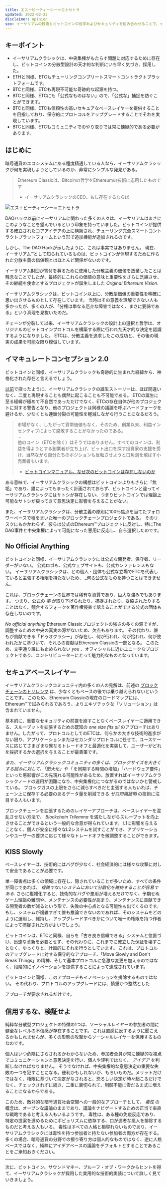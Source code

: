 ```yaml
---
title: エス＋ビーティーシー＝エトセトラ
updated: 2022-02-22
disclaimer: opinion
seo: イーサリアムの技術とビットコインの哲学およびセキュリティを組み合わせることで、イーサリアムクラシックは、真に分散化されたスマートコントラクトプラットフォームを提供できる唯一の存在となっています。
---
```


## キーポイント

- イーサリアムクラシックは、中央集権がもたらす問題に対応するために存在し、ビットコインの分散型設計の天才的な判断にいち早く気づき、採用した。
- ETHと同様、ETCもチューリングコンプリートスマートコントラクトプラットフォームです。
- BTCと同様、ETCも再現不可能な奇跡的な起源を持つ。
- BTCと同様、ETCにも「公式なものはない」ので、「公式な」捕捉を防ぐことができます。
- BTCと同様、ETCも信頼性の高いセキュアなベースレイヤーを提供することを目指しており、保守的にプロトコルをアップグレードすることでそれを実現しています。
- BTCと同様、ETCもコミュニティでのやり取りでは常に懐疑的である必要があります。

## はじめに

暗号通貨のエコシステムにある程度精通している人なら、イーサリアムクラシックが何を実現しようとしているのか、非常にシンプルな発見がある。

> Ethereum Classicは、Bitcoinの哲学をEthereumの技術に応用したものです
> 
> - イーサリアムクラシックのCEO、もし存在するならば

![エス＋ビーティーシー＝エトセトラ](./ethbtcetc.png)

DAOハック以前にイーサリアムに関わった多くの人々は、イーサリアムはまさにこのようなことを望んでいるという印象を持っていました。ビットコインが提供する確立されたコアアイデアの上に構築され、チューリング完全スマートコントラクトプラットフォームという形で追加機能が追加されるのです。

しかし、The DAO Hackが示したように、これは事実ではありません。 現在、イーサリアム™として知られているものは、ビットコインが体現するために作られた分散主義の価値観とはほとんど関係がないのです。

イーサリアム財団が寄付を募るために使用した分散主義の価値を放棄したことは残念なことでしたが、最終的にこれらの価値の意味と重要性をさらに洗練させ、その継続を使命とするプロジェクトが誕生しました _Original Ethereum Vision_.

イーサリアムクラシックは、ビットコイン以上に、分散型価値の重要性を明確に思い出させるものとして存在しています。 当時はその意義を理解できない人も多かったが、多くの人が、「分権は単なる厄介な障害ではなく、まさに要諦である」という真理を見抜いたのだ。

チェーンが分裂して以来、イーサリアムクラシックの設計上の選択と哲学は、オリジナルのビットコインプロトコルを構築する際に行われた天才的な決定を認識するようになりました。 ETCは、分散主義を追求したこの成功と、その後の現実の成果を可能な限り模倣しています。

## イマキュレートコンセプション 2.0

ビットコインと同様、イーサリアムクラシックも奇跡的に生まれた経緯から、神格化された存在と言えるでしょう。

[以前](/why-classic/genesis#the-immaculate-conception)で探ったように、イーサリアムクラシックの誕生ストーリーは、ほぼ間違いなく、二度と再現することも偶然に起こることも不可能である。 ETCの誕生に至る経緯が極めて不自然であっただけでなく、ETCの存在自体が他のプロジェクトに対する警告となり、他のプロジェクトは同様の議論を呼ぶハードフォークを避けるか、少なくとも連鎖分裂の可能性を軽減しながら行うことになるだろう。

> 市場がなく、したがって貨幣価値もなく、そのため、創業以来、利益インセンティブによって腐敗することがなかったのである。  
> ...  
> 他のコイン（ETCを除く）はそうではありません。すべてのコインは、利益を得ようとする創業者が立ち上げ、ビット出口を探す投資家の支援を受け、当然ながら自分たちのポジションも反転させようと口角泡を飛ばす小売業者もいます。
> 
> - [ビットコインマニュアル、なぜ次のビットコインは存在しないのか](https://thebitcoinmanual.com/articles/why-there-wont-be-a-next-bitcoin/)

ある意味で、イーサリアムクラシックの構想はビットコインよりもさらに「無垢」であり、誰によってもまったく計画されておらず、ビットコインと違ってイーサリアムクラシックにはサトシが存在しない、つまりビットコインでは理論上可能なサトシが戻ってきて意思決定に影響を与えることがない。

また、イーサリアムクラシックは、分散主義の原則に100％焦点を当てたフォロワーベースで種をまいた唯一のブロックチェーンプロジェクトである。 そのリスクにもかかわらず、彼らは公式のEthereum™プロジェクトに反対し、特にThe DAO事件と中央集権によって可能になった悪用に反応し、自ら選択したのです。

## No Official Anything

ビットコインと同様、イーサリアムクラシックには公式な開発者、保守者、リーダーがいない。 公式ロゴも、公式ウェブサイトも、公式カンファレンスもない。  イーサリアムクラシックは、どの個人・団体も公式な立場でETCを代表していると主張する権限を持たないため、 _何ら公式なものを持つことはできません。

これは、ブロックチェーンの世界では稀有な資質であり、巨大な強みでもあります。 つまり、公式の _事_ が取り下げられたり、捕捉されたり、妥協されたりすることはなく、競合するフォークを著作権侵害で訴えることができる公式の団体も存在しないのです。

_No official anything_ Ethereum Classicプロジェクトの強さの多くの源ですが、調整するための中央の真実の源がないため、欠点もあります。 その代わり、誰もが貢献できる「ドゥオクラシー」が存在し、何が行われ、何が拾われ、何が使われたかに基づいて、それらの貢献はEthereum Classicの一部となる。 このため、文字通り誰にも止められない _you_ 、オフィシャルに近いユニークなプロジェクトであり、コントリビューターにとって魅力的なものとなっています。

## セキュアベースレイヤー

イーサリアムクラシックコミュニティ内の多くの人の見解は、前述の [ブロックチェーンのトリレンマ](/why-classic/decentralism#the-blockchain-trilemma) は、少なくともベースの後では乗り越えられないということです。 このため、Ethereum Classicの現在のロードマップには、Ethereum™で試みられるであろう、よりエキゾチックな「ソリューション」は含まれていません。

基本的に、重要なセキュリティの前提を崩すことなくベースレイヤーに適用できる、スループットを拡張するための既知の _one size fits all_ のアプローチはありません。したがって、プロトコルとしてのETCは、何らかの大きな技術的進歩がない限り、アプリケーションまたはセカンダリプロトコルに任せて、ユースケースに応じてさまざまな異なるトレードオフと最適化を実装して、ユーザーがどれを採択するかの選択を与えることが最善策です。

_また、イーサリアムクラシックコミュニティの多くは、ブロックサイズを大きくする試みに対して、「肥大化」や「_ を同期する時間の増加」「ハードウェア要件」といった悪影響がこの先現れる可能性があるため、放置すればイーサリアムクラシックノードの運用が困難になり、中央集権化につながるのではないかと警戒している。 ブロックガスの上限をさらに減らすべきだと主張する人もいれば、チェーン上に保存する必要のあるデータ量を削減できる _ゼロ知識証明_ の技術に注目する人もいます。

ブロックチェーンを拡張するためのレイヤーアプローチは、ベースレイヤーを混乱させない方法で、 _Blockchain Trilemma_ を満たしながらスループットを向上させることができるという一般的な合意が得られています。 L1に影響を与えることなく、個人が安全に様々なL2システムを試すことができ、アプリケーションやユーザーの要求に応じて様々なトレードオフを微調整することができます。

## KISS Slowly

ベースレイヤーは、技術的にはバグが少なく、社会経済的には様々な攻撃に対して安全であることが必要です。

単一障害点は多くの領域に存在し、隠されていることが多いため、すべての条件が同じであれば、 _複雑でないシステムにおいて分散化を維持することが容易である_. さらに複雑化すると、技術的なバグや悪用が増えるだけでなく、予期せぬゲーム理論の難問や、メンテナンスの必要性が高まり、メンテナンスに貢献できる開発者の数が減るという形で、失敗の中心点となる可能性も出てくるのです。 もし、システムが複雑すぎて誰も推論できないのであれば、そのシステムをどのように運用し、維持し、アップグレードすべきかについて唯一の権限を持つ作者によって捕捉された方がよいでしょう。

ビットコインは、ETCと同様、自らを「古き良き信頼できる」システムと位置づけ、迅速な革新を必要とせず、その代わりに、これまでに確立した保証を壊すことなく、ゆっくりと、計画的にそれを行うとしています。 これは、プロトコルのアップグレードに対する保守的なアプローチ、「Move Slowly and Don't Break Things」の精神、そして基本プロトコルに急激な変更を加えるのではなく、段階的にイノベーションを提供することによって達成されています。

ビットコインと同様、このアプローチもイノベーションを排除するものではない。  その代わり、プロトコルのアップグレードには、慎重かつ整然とした

アプローチが要求されるだけです。 



## 信用するな、検証せよ

純粋な分散型プロジェクトの特徴の1つは、ソーシャルレイヤーの参加者の間に健全なレベルの不信感が存在することです。 これは直感に反するように聞こえるかもしれませんが、多くの形態の攻撃からソーシャルレイヤーを保護するものなのです。

個人はいつ危険にさらされるかわからないため、参加者全員が常に懐疑的な視点でコミュニケーションと意思決定を行い、個人や評判ではなく、 _アイデア_ を判断しなければなりません。 そうでなければ、中央集権的な意思決定の重要な失敗の一つを犯すことになる。便利かもしれないが、もろいものだ。メリットだけではなく、権限に基づいて決定がなされると、恐ろしい決定が時々起こるだけでなく、チェックされずに続き、二重に裏切られて、制御不能に雪だるま式に増えることになるからである。

このため、敵対的な暗号通貨社会空間への一般的なアプローチとして、 *毒性* の概念は、オープンな議論のままであり、議論をナビゲートするための正当で率直な戦略であると考える人もいるようです。 毒性は、ある種の免疫反応であり、特定の提案を進めるためにポピュリズムに依存する、口が達者な悪人を排除するものだと考える人もいる。 毒性はすべての人格と相容れないものであり、イーサリアムクラシックには毒性を持つ参加者と持たない参加者の両方が存在する。 多くの場合、暗号通貨の分野での擦り寄り方は個人的なものではなく、逆に人格ベースではなく、純粋にアイデアベースの議論をデフォルトとすることであることをご承知おきください。



---

次に、ビットコイン、サウンドマネー、プルーフ・オブ・ワークからヒントを得て、イーサリアムクラシックが採用した実用的な技術的実装について詳しく見ていきましょう。
